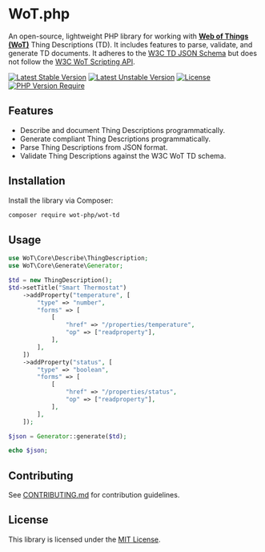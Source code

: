 # WoT.php

An open-source, lightweight PHP library for working with [**Web of Things (WoT)**](https://www.w3.org/WoT/) Thing Descriptions (TD). It includes features to parse, validate, and generate TD documents. It adheres to the [W3C TD JSON Schema](https://github.com/w3c/wot-thing-description/blob/main/validation/td-json-schema-validation.json) but does not follow the [W3C WoT Scripting API](https://www.w3.org/TR/wot-scripting-api).

[![Latest Stable Version](https://poser.pugx.org/wot-php/wot-td/v?style=for-the-badge)](https://packagist.org/packages/wot-php/wot-td)
[![Latest Unstable Version](https://poser.pugx.org/wot-php/wot-td/v/unstable?style=for-the-badge)](https://packagist.org/packages/wot-php/wot-td)
[![License](https://poser.pugx.org/wot-php/wot-td/license?style=for-the-badge)](https://packagist.org/packages/wot-php/wot-td)
[![PHP Version Require](https://poser.pugx.org/wot-php/wot-td/require/php?style=for-the-badge)](https://packagist.org/packages/wot-php/wot-td)

## Features

- Describe and document Thing Descriptions programmatically.
- Generate compliant Thing Descriptions programmatically.
- Parse Thing Descriptions from JSON format.
- Validate Thing Descriptions against the W3C WoT TD schema.

## Installation

Install the library via Composer:

```bash
composer require wot-php/wot-td
```

## Usage

```php
use WoT\Core\Describe\ThingDescription;
use WoT\Core\Generate\Generator;

$td = new ThingDescription();
$td->setTitle("Smart Thermostat")
    ->addProperty("temperature", [
        "type" => "number",
        "forms" => [
            [
                "href" => "/properties/temperature",
                "op" => ["readproperty"],
            ],
        ],
    ])
    ->addProperty("status", [
        "type" => "boolean",
        "forms" => [
            [
                "href" => "/properties/status",
                "op" => ["readproperty"],
            ],
        ],
    ]);

$json = Generator::generate($td);

echo $json;
```

## Contributing

See [CONTRIBUTING.md](CONTRIBUTING.md) for contribution guidelines.

## License

This library is licensed under the [MIT License](LICENSE).
